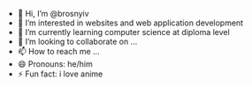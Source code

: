 - 👋 Hi, I’m @brosnyiv
- 👀 I’m interested in websites and web application development
- 🌱 I’m currently learning computer science at diploma level
- 💞️ I’m looking to collaborate on ...
- 📫 How to reach me ...
- 😄 Pronouns: he/him
- ⚡ Fun fact: i love anime

<!---
brosnyiv/brosnyiv is a ✨ special ✨ repository because its `README.md` (this file) appears on your GitHub profile.
You can click the Preview link to take a look at your changes.
--->
